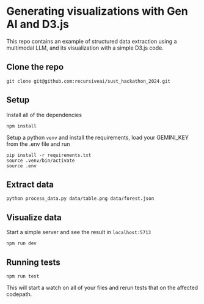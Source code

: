 # Generating visualizations with Gen AI and D3.js

This repo contains an example of structured data extraction using a multimodal LLM, and its visualization with a simple D3.js code.

## Clone the repo
`git clone git@github.com:recursiveai/sust_hackathon_2024.git`

## Setup

Install all of the dependencies

`npm install`

Setup a python `venv` and install the requirements, load your GEMINI_KEY from the .env file and run

```
pip install -r requirements.txt
source .venv/bin/activate
source .env
```

## Extract data

`python process_data.py data/table.png data/forest.json`

## Visualize data

Start a simple server and see the result in `localhost:5713`

`npm run dev`

## Running tests

`npm run test`

This will start a watch on all of your files and rerun tests that on the affected
codepath.

